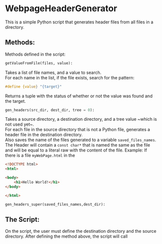# WebpageHeaderGenerator
This is a simple Python script that generates header files from all files in a directory.

## Methods:

Methods defined in the script:

```Python
getValueFromFile(files, value):
```
Takes a list of file names, and a value to search.\
For each name in the list, if the file exists, search for the pattern: 
```C++ 
#define {value} "{target}"
```
Returns a tuple with the status of whether or not the value was found and the target. 

```Python
gen_headers(src_dir, dest_dir, tree = 0):
```
Takes a source directory, a destination directory, and a tree value ~which is not used yet~.\
For each file in the source directory that is not a Python file, generates a header file in the destination directory.\
Also saves the name of the files generated to a variable `saved_files_names`.\
The Header will contain a `const char*` that is named the same as the file and will be equal to a literal raw with the content of the file.
Example:
If there is a file `myWebPage.html` in the 
```html myWebPage.html
<!DOCTYPE html>
<html>

<body>
    <h1>Hello World!</h1>
</body>

</html>
```

```Python
gen_headers_super(saved_files_names,dest_dir):
```

## The Script:
On the script, the user must define the destination directory and the source directory.
After defining the method above, the script will call 
